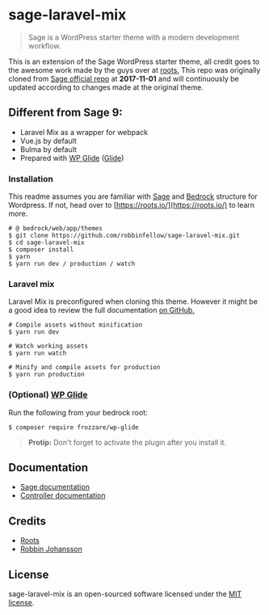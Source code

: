 # sage-laravel-mix

> Sage is a WordPress starter theme with a modern development workflow.

This is an extension of the Sage WordPress starter theme, all credit goes to the awesome work made by the guys over at [roots.](https://roots.io/) This repo was originally cloned from [Sage official repo](https://github.com/roots/sage) at **2017-11-01** and will continuously be updated according to changes made at the original theme.

## Different from Sage 9:

* Laravel Mix as a wrapper for webpack
* Vue.js by default
* Bulma by default
* Prepared with [WP Glide](https://github.com/wpup/glide) ([Glide](https://github.com/thephpleague/glide))

### Installation

This readme assumes you are familiar with [Sage](https://github.com/roots/sage) and [Bedrock](https://github.com/roots/bedrock) structure for Wordpress. If not, head over to [https://roots.io/](https://roots.io/) to learn more.

```shell
# @ bedrock/web/app/themes
$ git clone https://github.com/robbinfellow/sage-laravel-mix.git
$ cd sage-laravel-mix
$ composer install
$ yarn
$ yarn run dev / production / watch
```

### Laravel mix

Laravel Mix is preconfigured when cloning this theme. However it might be a good idea to review the full documentation [on GitHub.](https://github.com/JeffreyWay/laravel-mix/tree/master/docs#readme)

```shell
# Compile assets without minification
$ yarn run dev

# Watch working assets
$ yarn run watch

# Minify and compile assets for production
$ yarn run production
```

### (Optional) [WP Glide](https://github.com/wpup/glide)

Run the following from your bedrock root:

``` shell
$ composer require frozzare/wp-glide
```

> **Protip:** Don't forget to activate the plugin after you install it.

## Documentation

* [Sage documentation](https://roots.io/sage/docs/)
* [Controller documentation](https://github.com/soberwp/controller#usage)

## Credits

* [Roots](https://roots.io/)
* [Robbin Johansson](https://github.com/robbinfellow)

## License

sage-laravel-mix is an open-sourced software licensed under the [MIT license](http://opensource.org/licenses/MIT).
